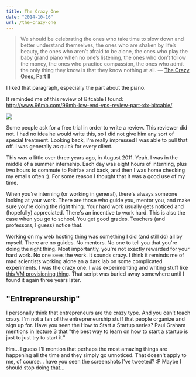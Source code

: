 ```yaml
---
title: The Crazy One
date: "2014-10-16"
url: /the-crazy-one
---
```



> We should be celebrating the ones who take time to slow down and better understand themselves, the ones who are shaken by life’s beauty, the ones who aren’t afraid to be alone, the ones who play the baby grand piano when no one’s listening, the ones who don’t follow the money, the ones who practice compassion, the ones who admit the only thing they know is that they know nothing at all.
> — [The Crazy Ones, Part II](https://medium.com/@stanleyyork/the-crazy-ones-part-ii-454f6050b6e9)

I liked that paragraph, especially the part about the piano.

It reminded me of this review of Bitcable I found: http://www.96mb.com/96mb-low-end-vps-review-part-xix-bitcable/

![](http://static.misfra.me/images/posts/the-crazy-one/excerpt.png)

Some people ask for a free trial in order to write a review. This reviewer did not. I had no idea he would write this, so I
did not give him any sort of special treatment. Looking back, I'm really impressed I was able to pull that off. I was generally
as quick for every client.

This was a little over three years ago, in August 2011. Yeah. I was in the middle of a summer internship. Each day was eight hours of interning,
plus two hours to commute to Fairfax and back, and then I was home checking my emails often :). For some reason I thought that it was a good
use of my time.

When you're interning (or working in general), there's always someone looking at your work. There are those who guide you, mentor you, and
make sure you're doing the right thing. Your hard work usually gets noticed and (hopefully) appreciated. There's an incentive to work hard.
This is also the case when you go to school. You get good grades. Teachers (and professors, I guess) notice that.

Working on my web hosting thing was something I did (and still do) all by myself. There are no guides. No mentors. No one to tell you that
you're doing the right thing. Most importantly, you're not exactly rewarded for your hard work. No one sees the work. It sounds crazy. I think
it reminds me of mad scientists working alone an a dark lab on some complicated experiments. I was the crazy one. I was experimenting and
writing stuff like [this VM provisioning thing](https://gist.github.com/PreetamJinka/42fd851980ef9a04e7ab). That script was buried away somewhere
until I found it again three years later.

"Entrepreneurship"
---
I personally think that entrepreneurs are the crazy type. And you can't teach crazy. I'm not a fan of the
entrepreneurship stuff that people organize and sign up for. Have you seen the How to Start a Startup series? Paul Graham mentions
in [lecture 3](http://startupclass.samaltman.com/courses/lec03/) that "the best way to learn on how to start a startup is just to just try to start it."

Hm... I guess I'll mention that perhaps the most amazing things are happening
all the time and they simply go unnoticed. That doesn't apply to me, of course... have you seen the screenshots I've tweeted? :P
Maybe I should stop doing that...
